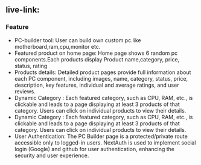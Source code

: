 ## live-link:

### Feature

- PC-builder tool: User can build own custom pc.like motherboard,ram,cpu,monitor etc.
- Featured product on home page: Home page shows 6 random pc components.Each products display Product name,category, price, status, rating
- Products details: Detailed product pages provide full information about each PC component, including images, name, category, status, price, description, key features, individual and average ratings, and user reviews.
- Dynamic Category : Each featured category, such as CPU, RAM, etc., is clickable and leads to a page displaying at least 3 products of that category. Users can click on individual products to view their details.
- Dynamic Category : Each featured category, such as CPU, RAM, etc., is clickable and leads to a page displaying at least 3 products of that category. Users can click on individual products to view their details.
- User Authentication: The PC Builder page is a protected/private route accessible only to logged-in users. NextAuth is used to implement social login (Google) and github for user authentication, enhancing the security and user experience.
